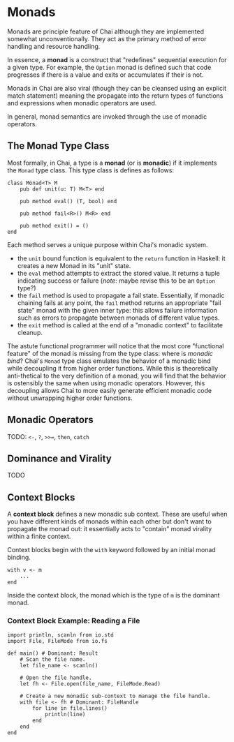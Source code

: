 # Monads
Monads are principle feature of Chai although they are implemented somewhat unconventionally.  They act as the primary method of error handling and resource handling.

In essence, a **monad** is a construct that "redefines" sequential execution for a given type.  For example, the `Option` monad is defined such that code progresses if there is a value and exits or accumulates if their is not.  

Monads in Chai are also viral (though they can be cleansed using an explicit match statement) meaning the propagate into the return types of functions and expressions when monadic operators are used.

In general, monad semantics are invoked through the use of monadic operators.

## The Monad Type Class
Most formally, in Chai, a type is a **monad** (or is **monadic**) if it implements the `Monad` type class.  This type class is defines as follows:

```
class Monad<T> M
	pub def unit(u: T) M<T> end

	pub method eval() (T, bool) end
	
	pub method fail<R>() M<R> end

	pub method exit() = ()
end
```

Each method serves a unique purpose within Chai's monadic system.  

- the `unit` bound function is equivalent to the `return` function in Haskell: it creates a new Monad in its "unit" state.
- the `eval` method attempts to extract the stored value.  It returns a tuple indicating success or failure (*note*: maybe revise this to be an `Option` type?)
- the `fail` method is used to propagate a fail state.  Essentially, if monadic chaining fails at any point, the `fail` method returns an appropriate "fail state" monad with the given inner type: this allows failure information such as errors to propagate between monads of different value types.
- the `exit` method is called at the end of a "monadic context" to facilitate cleanup.

The astute functional programmer will notice that the most core "functional feature" of the monad is missing from the type class: where is *monadic bind*?  Chai's `Monad` type class emulates the behavior of a monadic bind while decoupling it from higher order functions.  While this is theoretically anti-thetical to the very definition of a monad, you will find that the behavior is ostensibly the same when using monadic operators.  However, this decoupling allows Chai to more easily generate efficient monadic code without unwrapping higher order functions.

## Monadic Operators

TODO: `<-`, `?`, `>>=`, `then`, `catch`

## Dominance and Virality
TODO

## Context Blocks
A **context block** defines a new monadic sub context.  These are useful when you have different kinds of monads within each other but don't want to propagate the monad out: it essentially acts to "contain" monad virality within a finite context.

Context blocks begin with the `with` keyword followed by an initial monad binding.

```
with v <- m
	...
end
```

Inside the context block, the monad which is the type of `m` is the dominant monad.  

### Context Block Example: Reading a File

```
import println, scanln from io.std
import File, FileMode from io.fs

def main() # Dominant: Result
	# Scan the file name.
	let file_name <- scanln()
	
	# Open the file handle.
	let fh <- File.open(file_name, FileMode.Read)
	
	# Create a new monadic sub-context to manage the file handle.
	with file <- fh # Dominant: FileHandle
		for line in file.lines()
			println(line)
		end
	end
end
```